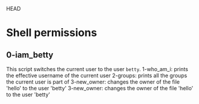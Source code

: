 HEAD
# Shell permissions

## 0-iam_betty

This script switches the current user to the user `betty`.
1-who_am_i: prints the effective username of the current user
2-groups: prints all the groups the current user is part of
3-new_owner: changes the owner of the file 'hello' to the user 'betty'
3-new_owner: changes the owner of the file 'hello' to the user 'betty'
